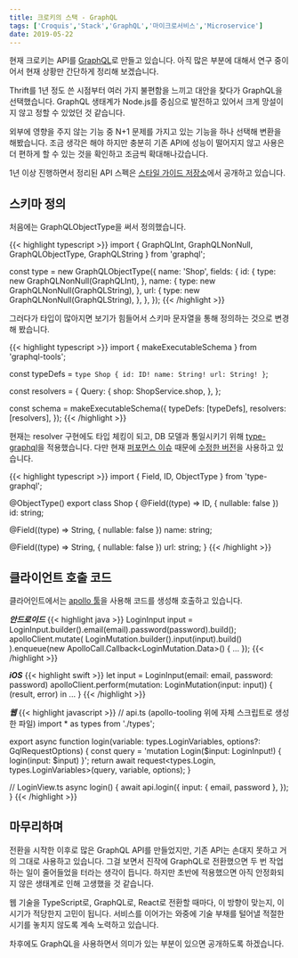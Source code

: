 ```yaml
---
title: 크로키의 스택 - GraphQL
tags: ['Croquis','Stack','GraphQL','마이크로서비스','Microservice']
date: 2019-05-22
---
```


현재 크로키는 API를 [GraphQL](https://graphql.org/)로 만들고 있습니다.
아직 많은 부분에 대해서 연구 중이어서 현재 상황만 간단하게 정리해 보겠습니다.

Thrift를 1년 정도 쓴 시점부터 여러 가지 불편함을 느끼고 대안을 찾다가 GraphQL을 선택했습니다.
GraphQL 생태계가 Node.js를 중심으로 발전하고 있어서 크게 망설이지 않고 정할 수 있었던 것 같습니다.

외부에 영향을 주지 않는 기능 중 N+1 문제를 가지고 있는 기능을 하나 선택해 변환을 해봤습니다.
조금 생각은 해야 하지만 충분히 기존 API에 성능이 떨어지지 않고 사용은 더 편하게 할 수 있는 것을 확인하고 조금씩 확대해나갔습니다.

1년 이상 진행하면서 정리된 API 스펙은 [스타일 가이드 저장소](https://github.com/croquiscom/style-guide/blob/master/API/GraphQL.md)에서 공개하고 있습니다.

## 스키마 정의

처음에는 GraphQLObjectType을 써서 정의했습니다.

{{< highlight typescript >}}
import { GraphQLInt, GraphQLNonNull, GraphQLObjectType, GraphQLString } from 'graphql';

const type = new GraphQLObjectType({
  name: 'Shop',
  fields: {
    id: {
      type: new GraphQLNonNull(GraphQLInt),
    },
    name: {
      type: new GraphQLNonNull(GraphQLString),
    },
    url: {
      type: new GraphQLNonNull(GraphQLString),
    },
  },
});
{{< /highlight >}}

그러다가 타입이 많아지면 보기가 힘들어서 스키마 문자열을 통해 정의하는 것으로 변경해 봤습니다.

{{< highlight typescript >}}
import { makeExecutableSchema } from 'graphql-tools';

const typeDefs = `
type Shop {
  id: ID!
  name: String!
  url: String!
}
`;

const resolvers = {
  Query: {
    shop: ShopService.shop,
  },
};

const schema = makeExecutableSchema({
  typeDefs: [typeDefs],
  resolvers: [resolvers],
});
{{< /highlight >}}

현재는 resolver 구현에도 타입 체킹이 되고, DB 모델과 통일시키기 위해 [type-graphql](https://typegraphql.ml/)을 적용했습니다.
다만 현재 [퍼포먼스 이슈](https://github.com/19majkel94/type-graphql/issues/254) 때문에
[수정한 버전](https://github.com/croquiscom/type-graphql/tree/croquis-190305)을 사용하고 있습니다.

{{< highlight typescript >}}
import { Field, ID, ObjectType } from 'type-graphql';

@ObjectType()
export class Shop {
  @Field((type) => ID, { nullable: false })
  id: string;

  @Field((type) => String, { nullable: false })
  name: string;

  @Field((type) => String, { nullable: false })
  url: string;
}
{{< /highlight >}}

## 클라이언트 호출 코드

클라어인트에서는 [apollo 툴](https://www.apollographql.com/)을 사용해 코드를 생성해 호출하고 있습니다.

**_안드로이드_**
{{< highlight java >}}
LoginInput input = LoginInput.builder().email(email).password(password).build();
apolloClient.mutate(
    LoginMutation.builder().input(input).build()
).enqueue(new ApolloCall.Callback<LoginMutation.Data>() {
    ...
});
{{< /highlight >}}

**_iOS_**
{{< highlight swift >}}
let input = LoginInput(email: email, password: password)
apolloClient.perform(mutation: LoginMutation(input: input)) { (result, error) in
    ...
}
{{< /highlight >}}

**_웹_**
{{< highlight javascript >}}
// api.ts (apollo-tooling 위에 자체 스크립트로 생성한 파일)
import * as types from './types';

export async function login(variable: types.LoginVariables, options?: GqlRequestOptions) {
  const query = 'mutation Login($input: LoginInput!) { login(input: $input) }';
  return await request<types.Login, types.LoginVariables>(query, variable, options);
}

// LoginView.ts
async login() {
  await api.login({
    input: { email, password },
  });
}
{{< /highlight >}}

## 마무리하며

전환을 시작한 이후로 많은 GraphQL API를 만들었지만, 기존 API는 손대지 못하고 거의 그대로 사용하고 있습니다.
그걸 보면서 진작에 GraphQL로 전환했으면 두 번 작업하는 일이 줄어들었을 터라는 생각이 듭니다.
하지만 초반에 적용했으면 아직 안정화되지 않은 생태계로 인해 고생했을 것 같습니다.

웹 기술을 TypeScript로, GraphQL로, React로 전환할 때마다, 이 방향이 맞는지, 이 시기가 적당한지 고민이 됩니다.
서비스를 이어가는 와중에 기술 부채를 털어낼 적절한 시기를 놓치지 않도록 계속 노력하고 있습니다.

차후에도 GraphQL을 사용하면서 의미가 있는 부분이 있으면 공개하도록 하겠습니다.
